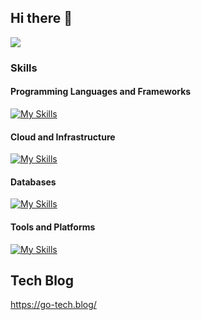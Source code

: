 ## Hi there 👋
<!-- Qiita Badge --> <!-- Vier Counter -->
![](https://komarev.com/ghpvc/?username=daiki510)

### Skills

#### Programming Languages and Frameworks
[![My Skills](https://skillicons.dev/icons?i=ts,js,nodejs,nestjs,graphql,express,jest,bun,ruby,rails,php,laravel,python)](https://skillicons.dev)

#### Cloud and Infrastructure
[![My Skills](https://skillicons.dev/icons?i=aws,gcp,firebase,terraform,apollo)](https://skillicons.dev)

#### Databases
[![My Skills](https://skillicons.dev/icons?i=mysql,postgres,dynamodb,sqlite,redis)](https://skillicons.dev)

#### Tools and Platforms
[![My Skills](https://skillicons.dev/icons?i=npm,yarn,git,github,githubactions,vscode,notion,apple)](https://skillicons.dev)

## Tech Blog
https://go-tech.blog/
